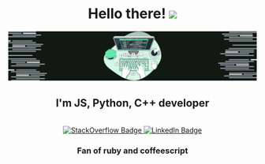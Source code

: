 <h1 align="center">
  Hello there!
  <img src="https://media.giphy.com/media/hvRJCLFzcasrR4ia7z/giphy.gif" width="30px"/>
</h1>
<div id="headerPicture" align="center">
  <img src="https://github.com/makschernetskyi/makschernetskyi/blob/main/typing_w_background_2.png" max-height="180px" alt="headerPicture"/>
 </div>
<h2 align="center">I'm JS, Python, C++ developer </h2><br/>
<div id="badges", align="center">
  <a href="https://stackoverflow.com/users/15585984/allure">
    <img src="https://logos-download.com/wp-content/uploads/2019/01/Stack_Overflow_Logo.png" height = "40px" width="160" alt="StackOverflow Badge"/>
  </a>
  <a href="https://www.linkedin.com/in/maksym-czarniecki-87484b269/">
    <img src="https://img.shields.io/badge/LinkedIn-blue?style=for-the-badge&logo=linkedin&logoColor=white" height = "40px" width="160" alt="LinkedIn Badge"/>
  </a>
</div>
<h3 align="center">Fan of ruby and coffeescript</h3>

<!---
makschernetskyi/makschernetskyi is a ✨ special ✨ repository because its `README.md` (this file) appears on your GitHub profile.
You can click the Preview link to take a look at your changes.
--->
